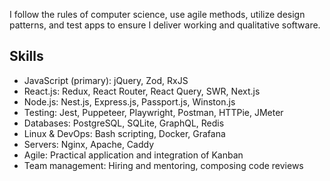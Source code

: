 I follow the rules of computer science, use agile methods, utilize design patterns, and test apps to ensure I deliver working and qualitative software.

## Skills

- JavaScript (primary): jQuery, Zod, RxJS
- React.js: Redux, React Router, React Query, SWR, Next.js
- Node.js: Nest.js, Express.js, Passport.js, Winston.js
- Testing: Jest, Puppeteer, Playwright, Postman, HTTPie, JMeter
- Databases: PostgreSQL, SQLite, GraphQL, Redis
- Linux & DevOps: Bash scripting, Docker, Grafana
- Servers: Nginx, Apache, Caddy
- Agile: Practical application and integration of Kanban
- Team management: Hiring and mentoring, composing code reviews
